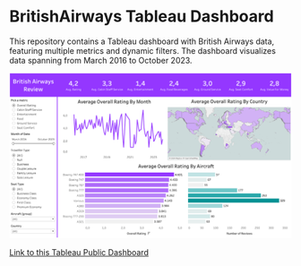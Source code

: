 # BritishAirways Tableau Dashboard
This repository contains a Tableau dashboard with British Airways data, featuring multiple metrics and dynamic filters. The dashboard visualizes data spanning from March 2016 to October 2023.

![Alt text](dashboard_picture.png)

[Link to this Tableau Public Dashboard](https://public.tableau.com/views/BritishAirways_17159819012860/Dashboard1?:language=en-GB&publish=yes&:sid=&:display_count=n&:origin=viz_share_link)
